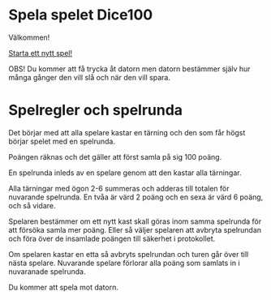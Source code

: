 Spela spelet Dice100
============================

Välkommen!

[Starta ett nytt spel!](dice1/init)

OBS! Du kommer att få trycka åt datorn men datorn bestämmer själv hur många gånger den vill slå och när den vill spara.

Spelregler och spelrunda
============================
Det börjar med att alla spelare kastar en tärning och den som får högst börjar spelet med en spelrunda.

Poängen räknas och det gäller att först samla på sig 100 poäng.

En spelrunda inleds av en spelare genom att den kastar alla tärningar.

Alla tärningar med ögon 2-6 summeras och adderas till totalen för nuvarande spelrunda. En tvåa är värd 2 poäng och en sexa är värd 6 poäng, och så vidare.

Spelaren bestämmer om ett nytt kast skall göras inom samma spelrunda för att försöka samla mer poäng. Eller så väljer spelaren att avbryta spelrundan och föra över de insamlade poängen till säkerhet i protokollet.

Om spelaren kastar en etta så avbryts spelrundan och turen går över till nästa spelare. Nuvarande spelare förlorar alla poäng som samlats in i nuvaranade spelrunda.

Du kommer att spela mot datorn.
